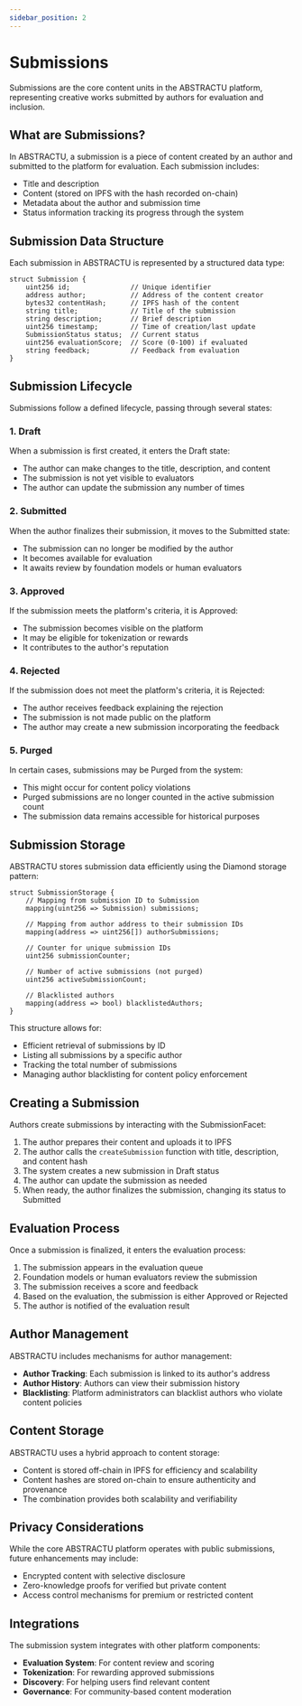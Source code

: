 ```yaml
---
sidebar_position: 2
---
```


# Submissions

Submissions are the core content units in the ABSTRACTU platform, representing creative works submitted by authors for evaluation and inclusion.

## What are Submissions?

In ABSTRACTU, a submission is a piece of content created by an author and submitted to the platform for evaluation. Each submission includes:

- Title and description
- Content (stored on IPFS with the hash recorded on-chain)
- Metadata about the author and submission time
- Status information tracking its progress through the system

## Submission Data Structure

Each submission in ABSTRACTU is represented by a structured data type:

```solidity
struct Submission {
    uint256 id;               // Unique identifier
    address author;           // Address of the content creator
    bytes32 contentHash;      // IPFS hash of the content
    string title;             // Title of the submission
    string description;       // Brief description
    uint256 timestamp;        // Time of creation/last update
    SubmissionStatus status;  // Current status
    uint256 evaluationScore;  // Score (0-100) if evaluated
    string feedback;          // Feedback from evaluation
}
```

## Submission Lifecycle

Submissions follow a defined lifecycle, passing through several states:

### 1. Draft

When a submission is first created, it enters the Draft state:

- The author can make changes to the title, description, and content
- The submission is not yet visible to evaluators
- The author can update the submission any number of times

### 2. Submitted

When the author finalizes their submission, it moves to the Submitted state:

- The submission can no longer be modified by the author
- It becomes available for evaluation
- It awaits review by foundation models or human evaluators

### 3. Approved

If the submission meets the platform's criteria, it is Approved:

- The submission becomes visible on the platform
- It may be eligible for tokenization or rewards
- It contributes to the author's reputation

### 4. Rejected

If the submission does not meet the platform's criteria, it is Rejected:

- The author receives feedback explaining the rejection
- The submission is not made public on the platform
- The author may create a new submission incorporating the feedback

### 5. Purged

In certain cases, submissions may be Purged from the system:

- This might occur for content policy violations
- Purged submissions are no longer counted in the active submission count
- The submission data remains accessible for historical purposes

## Submission Storage

ABSTRACTU stores submission data efficiently using the Diamond storage pattern:

```solidity
struct SubmissionStorage {
    // Mapping from submission ID to Submission
    mapping(uint256 => Submission) submissions;
    
    // Mapping from author address to their submission IDs
    mapping(address => uint256[]) authorSubmissions;
    
    // Counter for unique submission IDs
    uint256 submissionCounter;
    
    // Number of active submissions (not purged)
    uint256 activeSubmissionCount;
    
    // Blacklisted authors
    mapping(address => bool) blacklistedAuthors;
}
```

This structure allows for:

- Efficient retrieval of submissions by ID
- Listing all submissions by a specific author
- Tracking the total number of submissions
- Managing author blacklisting for content policy enforcement

## Creating a Submission

Authors create submissions by interacting with the SubmissionFacet:

1. The author prepares their content and uploads it to IPFS
2. The author calls the `createSubmission` function with title, description, and content hash
3. The system creates a new submission in Draft status
4. The author can update the submission as needed
5. When ready, the author finalizes the submission, changing its status to Submitted

## Evaluation Process

Once a submission is finalized, it enters the evaluation process:

1. The submission appears in the evaluation queue
2. Foundation models or human evaluators review the submission
3. The submission receives a score and feedback
4. Based on the evaluation, the submission is either Approved or Rejected
5. The author is notified of the evaluation result

## Author Management

ABSTRACTU includes mechanisms for author management:

- **Author Tracking**: Each submission is linked to its author's address
- **Author History**: Authors can view their submission history
- **Blacklisting**: Platform administrators can blacklist authors who violate content policies

## Content Storage

ABSTRACTU uses a hybrid approach to content storage:

- Content is stored off-chain in IPFS for efficiency and scalability
- Content hashes are stored on-chain to ensure authenticity and provenance
- The combination provides both scalability and verifiability

## Privacy Considerations

While the core ABSTRACTU platform operates with public submissions, future enhancements may include:

- Encrypted content with selective disclosure
- Zero-knowledge proofs for verified but private content
- Access control mechanisms for premium or restricted content

## Integrations

The submission system integrates with other platform components:

- **Evaluation System**: For content review and scoring
- **Tokenization**: For rewarding approved submissions
- **Discovery**: For helping users find relevant content
- **Governance**: For community-based content moderation 